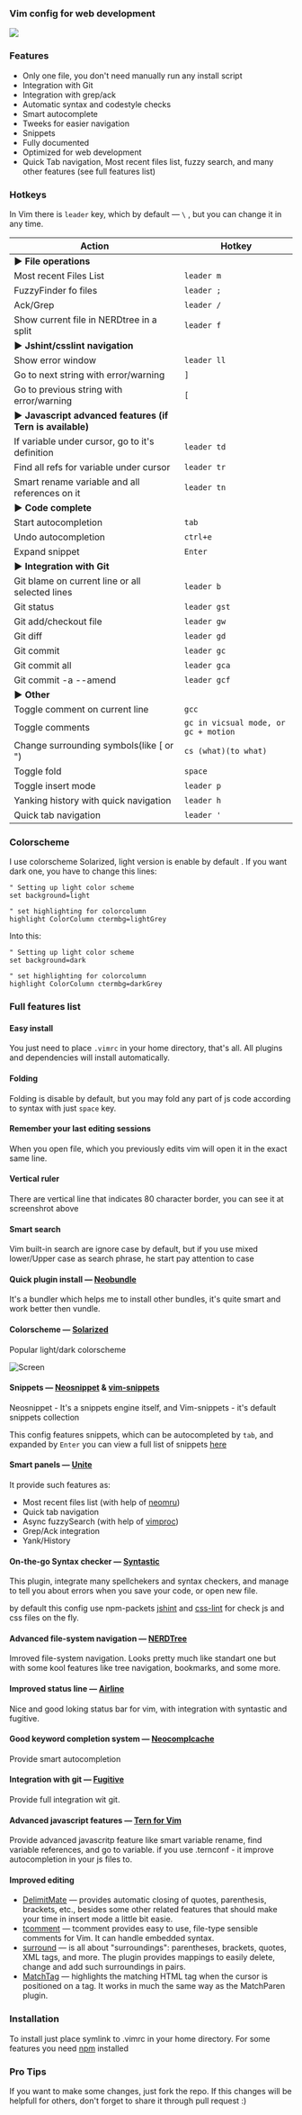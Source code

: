 ### Vim config for web development

<img src="http://i.imgur.com/ElOEHZ3.png"/>

### Features
* Only one file, you don't need manually run any install script
* Integration with Git
* Integration with grep/ack
* Automatic syntax and codestyle checks
* Smart autocomplete
* Tweeks for easier navigation
* Snippets
* Fully documented
* Optimized for web development
* Quick Tab navigation, Most recent files list, fuzzy search, and many other features (see full features list)

### Hotkeys
In Vim there is ```leader``` key, which by default &mdash; ```\``` , but you can change it in any
time.

Action | Hotkey
--------------------------------------------------------- | -----------------
**▶ File operations**                                     |
Most recent Files List                                    | ```leader m```
FuzzyFinder fo files                                      | ```leader ;```
Ack/Grep                                                  | ```leader /```
Show current file in NERDtree in a split                  | ```leader f```
**▶ Jshint/csslint navigation**                           |
Show error window                                         | ```leader ll```
Go to next string with error/warning                      | ```]```
Go to previous string with error/warning                  | ```[```
**▶ Javascript advanced features (if Tern is available)** |
If variable under cursor, go to it's definition           | ```leader td```
Find all refs for variable under cursor                   | ```leader tr```
Smart rename variable and all references on it            | ```leader tn```
**▶ Code complete**                                       |
Start autocompletion                                      | ```tab```
Undo autocompletion                                       | ```ctrl+e```
Expand snippet                                            | ```Enter```
**▶ Integration with Git**                                |
Git blame on current line or all selected lines           | ```leader b```
Git status                                                | ```leader gst```
Git add/checkout file                                     | ```leader gw```
Git diff                                                  | ```leader gd```
Git commit                                                | ```leader gc```
Git commit all                                            | ```leader gca```
Git commit -a --amend                                     | ```leader gcf```
**▶ Other**                                               |
Toggle comment on current line                            | ```gcc```
Toggle comments                                           | ```gc in vicsual mode, or gc + motion```
Change surrounding symbols(like [ or ")                   | ```cs (what)(to what)```
Toggle fold                                               | ```space```
Toggle insert mode                                        | ```leader p```
Yanking history with quick navigation                     | ```leader h```
Quick tab navigation                                      | ```leader '```

### Colorscheme

I use colorscheme Solarized, light version is enable by default .
If you want dark one, you have to change this lines:
```
" Setting up light color scheme
set background=light

" set highlighting for colorcolumn
highlight ColorColumn ctermbg=lightGrey
```

Into this:
```
" Setting up light color scheme
set background=dark

" set highlighting for colorcolumn
highlight ColorColumn ctermbg=darkGrey
```

### Full features list
#### Easy install
You just need to place ```.vimrc``` in your home directory, that's all. All
plugins and dependencies will install automatically.
#### Folding
Folding is disable by default, but you may fold any part of js code according to
syntax with just ```space``` key.
#### Remember your last editing sessions
When you open file, which you previously edits vim will open it in the exact
same line.
#### Vertical ruler
There are vertical line that indicates 80 character border, you can see it at
screenshrot above
#### Smart search
Vim built-in search are ignore case by default, but if you use mixed
lower/Upper case as search phrase, he start pay attention to case
#### Quick plugin install &mdash; [Neobundle](https://github.com/Shougo/neobundle.vim)
It's a bundler which helps me to install other bundles, it's quite smart and work better then
vundle.
#### Colorscheme &mdash; [Solarized](https://github.com/altercation/vim-colors-solarized)
Popular light/dark colorscheme

![Screen](https://raw2.github.com/altercation/solarized/master/img/solarized-vim.png)
#### Snippets &mdash; [Neosnippet](https://github.com/Shougo/neosnippet.vim) & [vim-snippets](https://github.com/honza/vim-snippets)
Neosnippet - It's a snippets engine itself, and Vim-snippets - it's default snippets collection

This config features snippets, which can be autocompleted by ```tab```,
аnd expanded by ```Enter``` you can view a full list of snippets [here](https://github.com/honza/vim-snippets/tree/master/snippets)

#### Smart panels &mdash; [Unite](https://github.com/Shougo/unite.vim)
It provide such features as:
* Most recent files list (with help of [neomru](https://github.com/Shougo/neomru.vim))
* Quick tab navigation
* Async fuzzySearch (with help of [vimproc](https://github.com/Shougo/vimproc.vim))
* Grep/Ack integration
* Yank/History

#### On-the-go Syntax checker &mdash; [Syntastic](https://github.com/scrooloose/syntastic)
This plugin, integrate many spellchekers and syntax checkers, and manage to tell
you about errors when you save your code, or open new file.

by default this config use npm-packets [jshint](http://www.jshint.com/) and [css-lint](http://csslint.net/) for check js and css files on the fly.

#### Advanced file-system navigation &mdash; [NERDTree](https://github.com/scrooloose/nerdtree)
Imroved file-system navigation. Looks pretty much like standart one but with some kool features like tree navigation, bookmarks, and some more.

#### Improved status line &mdash; [Airline](https://github.com/bling/vim-airline)
Nice and good loking status bar for vim, with integration with syntastic and fugitive.

#### Good keyword completion system &mdash; [Neocomplcache](https://github.com/Shougo/neocomplcache.vim)
Provide smart autocompletion 

#### Integration with git &mdash; [Fugitive](https://github.com/tpope/vim-fugitive)
Provide full integration wit git.

#### Advanced javascript features &mdash; [Tern for Vim](https://github.com/marijnh/tern_for_vim)
Provide advanced javascritp feature like smart variable rename, find variable references, and go to variable. if you use .ternconf - it improve autocompletion in your js files to.
#### Improved editing
* [DelimitMate](https://github.com/Raimondi/delimitMate) &mdash; provides automatic closing of quotes, parenthesis, brackets, etc., besides some other related features that should make your time in insert mode a little bit easie.
* [tcomment](https://github.com/tomtom/tcomment_vim) &mdash; tcomment provides easy to use, file-type sensible comments for Vim. It can handle embedded syntax.
* [surround](https://github.com/tpope/vim-surround) &mdash; is all about "surroundings": parentheses, brackets, quotes, XML tags, and more. The plugin provides mappings to easily delete, change and add such surroundings in pairs.
* [MatchTag](https://github.com/gregsexton/MatchTag) &mdash; highlights the matching HTML tag when the cursor is positioned on a tag. It works in much the same way as the MatchParen plugin.

### Installation

To install just place symlink to .vimrc in your home directory.
For some features you need [npm](http://en.wikipedia.org/wiki/Npm_(software)) installed

### Pro Tips

If you want to make some changes, just fork the repo.
If this changes will be helpfull for others, don't forget to share it through pull request :)

